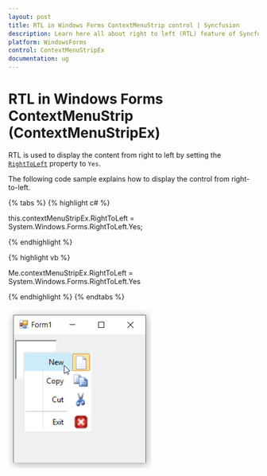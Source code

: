 ```yaml
---
layout: post
title: RTL in Windows Forms ContextMenuStrip control | Syncfusion
description: Learn here all about right to left (RTL) feature of Syncfusion Windows Forms ContextMenuStrip (ContextMenuStripEx) control and more.
platform: WindowsForms
control: ContextMenuStripEx
documentation: ug
---
```


# RTL in Windows Forms ContextMenuStrip (ContextMenuStripEx)

RTL is used to display the content from right to left by setting the [`RightToLeft`](https://learn.microsoft.com/en-us/dotnet/api/system.windows.forms.toolstripdropdown.righttoleft?redirectedfrom=MSDN&view=netframework-4.7.2#System_Windows_Forms_ToolStripDropDown_RightToLeft) property to `Yes`.


The following code sample explains how to display the control from right-to-left.

{% tabs %}
{% highlight c# %}

this.contextMenuStripEx.RightToLeft = System.Windows.Forms.RightToLeft.Yes;

{% endhighlight %}

{% highlight vb %}

Me.contextMenuStripEx.RightToLeft = System.Windows.Forms.RightToLeft.Yes

{% endhighlight %}
{% endtabs %}

![right-to-left](RTL_Images/RTL.png)